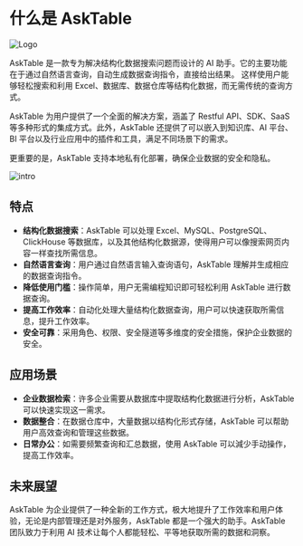 # 什么是 AskTable

<div className="img-center small">
  <img src="/img/asktable/at_logo.png" alt="Logo" />
</div>



AskTable 是一款专为解决结构化数据搜索问题而设计的 AI 助手。它的主要功能在于通过自然语言查询，自动生成数据查询指令，直接给出结果。 这样使用户能够轻松搜索和利用 Excel、数据库、数据仓库等结构化数据，而无需传统的查询方式。 

AskTable 为用户提供了一个全面的解决方案，涵盖了 Restful API、SDK、SaaS 等多种形式的集成方式。此外，AskTable 还提供了可以嵌入到知识库、AI 平台、BI 平台以及行业应用中的插件和工具，满足不同场景下的需求。

更重要的是，AskTable 支持本地私有化部署，确保企业数据的安全和隐私。

<div className="img-center large">
  <img src="/img/asktable/at_intro_1_page.jpg" alt="intro" />
</div>


## 特点
- **结构化数据搜索**：AskTable 可以处理 Excel、MySQL、PostgreSQL、ClickHouse 等数据库，以及其他结构化数据源，使得用户可以像搜索网页内容一样查找所需信息。 
- **自然语言查询**：用户通过自然语言输入查询语句，AskTable 理解并生成相应的数据查询指令。 
- **降低使用门槛**：操作简单，用户无需编程知识即可轻松利用 AskTable 进行数据查询。 
- **提高工作效率**：自动化处理大量结构化数据查询，用户可以快速获取所需信息，提升工作效率。 
- **安全可靠**：采用角色、权限、安全隧道等多维度的安全措施，保护企业数据的安全。

## 应用场景
- **企业数据检索**：许多企业需要从数据库中提取结构化数据进行分析，AskTable 可以快速实现这一需求。 
- **数据整合**：在数据仓库中，大量数据以结构化形式存储，AskTable 可以帮助用户高效查询和管理这些数据。 
- **日常办公**：如需要频繁查询和汇总数据，使用 AskTable 可以減少手动操作，提高工作效率。 

## 未来展望

AskTable 为企业提供了一种全新的工作方式，极大地提升了工作效率和用户体验，无论是内部管理还是对外服务，AskTable 都是一个强大的助手。AskTable 团队致力于利用 AI 技术让每个人都能轻松、平等地获取所需的数据和洞察。
